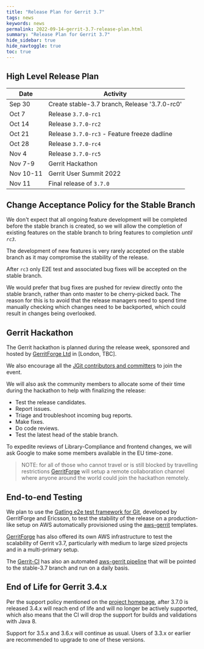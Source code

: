 ```yaml
---
title: "Release Plan for Gerrit 3.7"
tags: news
keywords: news
permalink: 2022-09-14-gerrit-3.7-release-plan.html
summary: "Release Plan for Gerrit 3.7"
hide_sidebar: true
hide_navtoggle: true
toc: true
---
```


## High Level Release Plan

| Date      | Activity                                           |
|-----------|----------------------------------------------------|
| Sep 30    | Create stable-3.7 branch, Release '3.7.0-rc0'      |
| Oct  7    | Release `3.7.0-rc1`                                |
| Oct 14    | Release `3.7.0-rc2`                                |
| Oct 21    | Release `3.7.0-rc3` - Feature freeze dadline       |
| Oct 28    | Release `3.7.0-rc4`                                |
| Nov  4    | Release `3.7.0-rc5`                                |
| Nov  7-9  | Gerrit Hackathon                                   |
| Nov 10-11 | Gerrit User Summit 2022                            |
| Nov 11    | Final release of `3.7.0`                           |

## Change Acceptance Policy for the Stable Branch

We don't expect that all ongoing feature development will be completed before
the stable branch is created, so we will allow the completion of existing
features on the stable branch to bring features to completion *until `rc3`*.

The development of new features is very rarely accepted on the stable branch
as it may compromise the stability of the release.

After `rc3` only E2E test and associated bug fixes will be accepted on the
stable branch.

We would prefer that bug fixes are pushed for review directly onto the stable
branch, rather than onto master to be cherry-picked back. The reason for this
is to avoid that the release managers need to spend time manually checking
which changes need to be backported, which could result in changes being
overlooked.

## Gerrit Hackathon

The Gerrit hackathon is planned during the release week, sponsored and hosted by [GerritForge Ltd](https://www.gerritforge.com)
in [London, TBC].

We also encourage all the [JGit contributors and committers](https://projects.eclipse.org/projects/technology.jgit/who)
to join the event.

We will also ask the community members to allocate some of their time during the
hackathon to help with finalizing the release:

- Test the release candidates.
- Report issues.
- Triage and troubleshoot incoming bug reports.
- Make fixes.
- Do code reviews.
- Test the latest head of the stable branch.

To expedite reviews of Library-Compliance and frontend changes, we will ask
Google to make some members available in the EU time-zone.

> NOTE: for all of those who cannot travel or is still blocked by travelling restrictions
> [GerritForge](https://www.gerritforge.com) will setup a remote collaboration channel
> where anyone around the world could join the hackathon remotely.

## End-to-end Testing

We plan to use the
[Gatling e2e test framework for Git](https://gerrit-review.googlesource.com/Documentation/dev-e2e-tests.html),
developed by GerritForge and Ericsson, to test the stability of the release on a
production-like setup on AWS automatically provisioned using the
[aws-gerrit](https://gerrit.googlesource.com/aws-gerrit) templates.

[GerritForge](https://www.gerritforge.com) has also offered its own AWS infrastructure to test the
scalability of Gerrit v3.7, particularly with medium to large sized projects and in a
multi-primary setup.

The [Gerrit-CI](https://gerrit-ci.gerritforge.com) has also an automated
[aws-gerrit pipeline](https://gerrit-ci.gerritforge.com/job/gatling-gerrit-test/)
that will be pointed to the stable-3.7 branch and run on a daily basis.

## End of Life for Gerrit 3.4.x

Per the support policy mentioned on the
[project homepage](https://www.gerritcodereview.com/support.html#supported-versions),
after 3.7.0 is released 3.4.x will reach end of life and will no longer be
actively supported, which also means that the CI will drop the support for builds
and validations with Java 8. 

Support for 3.5.x and 3.6.x will continue as usual.
Users of 3.3.x or earlier are recommended to upgrade to one of these versions.
